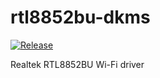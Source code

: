 # rtl8852bu-dkms

[![Release](https://github.com/radxa-pkg/rtl8852bu-dkms/actions/workflows/release.yml/badge.svg)](https://github.com/radxa-pkg/rtl8852bu-dkms/actions/workflows/release.yml)

Realtek RTL8852BU Wi-Fi driver
